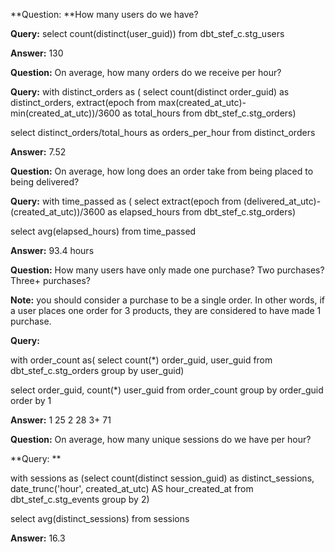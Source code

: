 
**Question: **How many users do we have?

**Query:** select count(distinct(user_guid)) from dbt_stef_c.stg_users

**Answer:** 130

**Question:** On average, how many orders do we receive per hour?


**Query:** with distinct_orders as (
  select count(distinct order_guid) as distinct_orders,
    extract(epoch from max(created_at_utc)-min(created_at_utc))/3600 as total_hours
  from dbt_stef_c.stg_orders)
  
  select distinct_orders/total_hours as orders_per_hour
  from distinct_orders

**Answer:** 7.52

**Question:** On average, how long does an order take from being placed to being delivered?

**Query:**  with time_passed as (
  select 
    extract(epoch from (delivered_at_utc)-(created_at_utc))/3600 as elapsed_hours
    from dbt_stef_c.stg_orders)

  select  avg(elapsed_hours)
  from time_passed

**Answer:** 93.4 hours

**Question:** How many users have only made one purchase? Two purchases? Three+ purchases?

**Note:** you should consider a purchase to be a single order. In other words, if a user places one order for 3 products, they are considered to have made 1 purchase.

**Query:**

with order_count as(
  select count(*) order_guid,
    user_guid
from dbt_stef_c.stg_orders
group by user_guid)

select order_guid,
  count(*) user_guid 
from order_count
group by order_guid
order by 1

**Answer:**
1 25
2 28
3+ 71

**Question:** On average, how many unique sessions do we have per hour?

**Query: **

with sessions as 
  (select count(distinct session_guid) as distinct_sessions,
      date_trunc('hour', created_at_utc) AS hour_created_at
  from dbt_stef_c.stg_events
  group by 2)

select avg(distinct_sessions)
from sessions


**Answer:** 16.3
